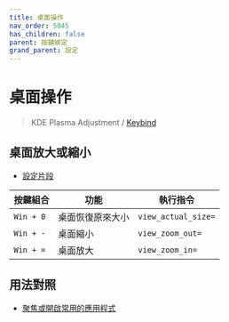 ```yaml
---
title: 桌面操作
nav_order: 5045
has_children: false
parent: 按鍵綁定
grand_parent: 設定
---
```



# 桌面操作

> KDE Plasma Adjustment / [Keybind](https://github.com/samwhelp/note-about-endeavouros-kde-plasma/tree/gh-pages/_demo/prototype/de/kde-plasma/part/keybind/kde-plasma-keybind-main)


## 桌面放大或縮小

* [設定片段](https://github.com/samwhelp/endeavouros-kde-plasma-adjustment/blob/main/prototype/main/kde-config/locale/en_us/Breeze-Dark/asset/overlay/etc/skel/.config/kglobalshortcutsrc#L195-L197)

| 按鍵組合          | 功能           | 執行指令              |
| ----------------- | -------------- | ---------------------------- |
| `Win + 0` | 桌面恢復原來大小 | `view_actual_size=` |
| `Win + -` | 桌面縮小  | `view_zoom_out=` |
| `Win + =` | 桌面放大 | `view_zoom_in=`  |




## 用法對照

* [聚焦或開啟常用的應用程式](https://samwhelp.github.io/note-about-endeavouros-kde-plasma/read/config/keybind/application-focus-or-launch-favorite.html)
